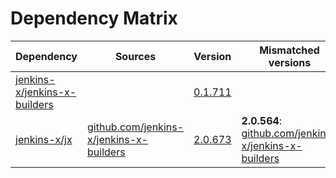 # Dependency Matrix

Dependency | Sources | Version | Mismatched versions
---------- | ------- | ------- | -------------------
[jenkins-x/jenkins-x-builders](https://github.com/jenkins-x/jenkins-x-builders.git) |  | [0.1.711]() | 
[jenkins-x/jx](https://github.com/jenkins-x/jx.git) | [github.com/jenkins-x/jenkins-x-builders](https://github.com/jenkins-x/jenkins-x-builders) | [2.0.673](https://github.com/jenkins-x/jx/releases/tag/v2.0.673) | **2.0.564**: [github.com/jenkins-x/jenkins-x-builders](https://github.com/jenkins-x/jenkins-x-builders)
